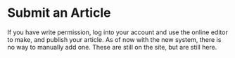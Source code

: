 # Submit an Article
If you have write permission, log into your account and use the online editor to make, and publish your article.
As of now with the new system, there is no way to manually add one. These are still on the site, but are still here.
